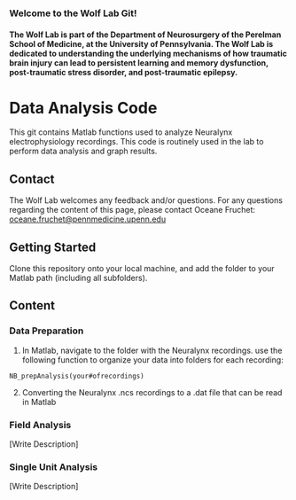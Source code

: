 ### Welcome to the Wolf Lab Git!

#### The Wolf Lab is part of the Department of Neurosurgery of the Perelman School of Medicine, at the University of Pennsylvania. The Wolf Lab  is dedicated to understanding the underlying mechanisms of how traumatic brain injury can lead to persistent learning and memory dysfunction, post-traumatic stress disorder, and post-traumatic epilepsy.
#    
#      
# Data Analysis Code

This git contains Matlab functions used to analyze Neuralynx electrophysiology recordings. This code is routinely used in the lab to perform data analysis and graph results.


## Contact

The Wolf Lab welcomes any feedback and/or questions.
For any questions regarding the content of this page, please contact Oceane Fruchet: 
oceane.fruchet@pennmedicine.upenn.edu

## Getting Started

Clone this repository onto your local machine, and add the folder to your Matlab path (including all subfolders).

## Content

### Data Preparation

1) In Matlab, navigate to the folder with the Neuralynx recordings. use the following function to organize your data into folders for each recording:
```
NB_prepAnalysis(your#ofrecordings)
```
2) Converting the Neuralynx .ncs recordings to a .dat file that can be read in Matlab

### Field Analysis

[Write Description]

### Single Unit Analysis

[Write Description]



